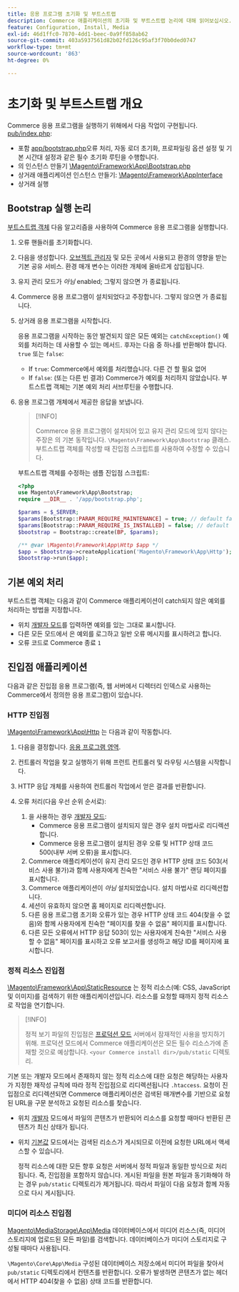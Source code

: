 ```yaml
---
title: 응용 프로그램 초기화 및 부트스트랩
description: Commerce 애플리케이션의 초기화 및 부트스트랩 논리에 대해 읽어보십시오.
feature: Configuration, Install, Media
exl-id: 46d1ffc0-7870-4dd1-beec-0a9ff858ab62
source-git-commit: 403a5937561d82b02fd126c95af3f70b0ded0747
workflow-type: tm+mt
source-wordcount: '863'
ht-degree: 0%

---
```


# 초기화 및 부트스트랩 개요

Commerce 응용 프로그램을 실행하기 위해에서 다음 작업이 구현됩니다. [pub/index.php][index]:

- 포함 [app/bootstrap.php][bootinitial]오류 처리, 자동 로더 초기화, 프로파일링 옵션 설정 및 기본 시간대 설정과 같은 필수 초기화 루틴을 수행합니다.
- 의 인스턴스 만들기 [\Magento\Framework\App\Bootstrap.php][bootstrap] <!-- It requires initialization parameters to be specified in constructor. Normally, the $_SERVER super-global variable is supposed to be passed there. -->
- 상거래 애플리케이션 인스턴스 만들기: [\Magento\Framework\AppInterface][app-face]
- 상거래 실행

## Bootstrap 실행 논리

[부트스트랩 객체][bootinitial] 다음 알고리즘을 사용하여 Commerce 응용 프로그램을 실행합니다.

1. 오류 핸들러를 초기화합니다.
1. 다음을 생성합니다. [오브젝트 관리자][object] 및 모든 곳에서 사용되고 환경의 영향을 받는 기본 공유 서비스. 환경 매개 변수는 이러한 개체에 올바르게 삽입됩니다.
1. 유지 관리 모드가 _아님_ enabled; 그렇지 않으면 가 종료됩니다.
1. Commerce 응용 프로그램이 설치되었다고 주장합니다. 그렇지 않으면 가 종료됩니다.
1. 상거래 응용 프로그램을 시작합니다.

   응용 프로그램을 시작하는 동안 발견되지 않은 모든 예외는 `catchException()` 예외를 처리하는 데 사용할 수 있는 메서드. 후자는 다음 중 하나를 반환해야 합니다. `true` 또는 `false`:

   - If `true`: Commerce에서 예외를 처리했습니다. 다른 건 할 필요 없어
   - If `false`: (또는 다른 빈 결과) Commerce가 예외를 처리하지 않았습니다. 부트스트랩 객체는 기본 예외 처리 서브루틴을 수행합니다.

1. 응용 프로그램 개체에서 제공한 응답을 보냅니다.

   >[!INFO]
   >
   >Commerce 응용 프로그램이 설치되어 있고 유지 관리 모드에 있지 않다는 주장은 의 기본 동작입니다. `\Magento\Framework\App\Bootstrap` 클래스. 부트스트랩 객체를 작성할 때 진입점 스크립트를 사용하여 수정할 수 있습니다.

   부트스트랩 객체를 수정하는 샘플 진입점 스크립트:

   ```php
   <?php
   use Magento\Framework\App\Bootstrap;
   require __DIR__ . '/app/bootstrap.php';
   
   $params = $_SERVER;
   $params[Bootstrap::PARAM_REQUIRE_MAINTENANCE] = true; // default false
   $params[Bootstrap::PARAM_REQUIRE_IS_INSTALLED] = false; // default true
   $bootstrap = Bootstrap::create(BP, $params);
   
   /** @var \Magento\Framework\App\Http $app */
   $app = $bootstrap->createApplication('Magento\Framework\App\Http');
   $bootstrap->run($app);
   ```

## 기본 예외 처리

부트스트랩 객체는 다음과 같이 Commerce 애플리케이션이 catch되지 않은 예외를 처리하는 방법을 지정합니다.

- 위치 [개발자 모드](../bootstrap/application-modes.md#developer-mode)를 입력하면 예외를 있는 그대로 표시합니다.
- 다른 모든 모드에서 은 예외를 로그하고 일반 오류 메시지를 표시하려고 합니다.
- 오류 코드로 Commerce 종료 `1`

## 진입점 애플리케이션

다음과 같은 진입점 응용 프로그램(즉, 웹 서버에서 디렉터리 인덱스로 사용하는 Commerce에서 정의한 응용 프로그램)이 있습니다.

### HTTP 진입점

[\Magento\Framework\App\Http][http] 는 다음과 같이 작동합니다.

1. 다음을 결정합니다. [응용 프로그램 영역](https://developer.adobe.com/commerce/php/architecture/modules/areas/).
1. 컨트롤러 작업을 찾고 실행하기 위해 프런트 컨트롤러 및 라우팅 시스템을 시작합니다.
1. HTTP 응답 개체를 사용하여 컨트롤러 작업에서 얻은 결과를 반환합니다.
1. 오류 처리(다음 우선 순위 순서로):

   1. 을 사용하는 경우 [개발자 모드](../bootstrap/application-modes.md#developer-mode):
      - Commerce 응용 프로그램이 설치되지 않은 경우 설치 마법사로 리디렉션합니다.
      - Commerce 응용 프로그램이 설치된 경우 오류 및 HTTP 상태 코드 500(내부 서버 오류)을 표시합니다.
   1. Commerce 애플리케이션이 유지 관리 모드인 경우 HTTP 상태 코드 503(서비스 사용 불가)과 함께 사용자에게 친숙한 &quot;서비스 사용 불가&quot; 랜딩 페이지를 표시합니다.
   1. Commerce 애플리케이션이 _아님_ 설치되었습니다. 설치 마법사로 리디렉션합니다.
   1. 세션이 유효하지 않으면 홈 페이지로 리디렉션합니다.
   1. 다른 응용 프로그램 초기화 오류가 있는 경우 HTTP 상태 코드 404(찾을 수 없음)와 함께 사용자에게 친숙한 &quot;페이지를 찾을 수 없음&quot; 페이지를 표시합니다.
   1. 다른 모든 오류에서 HTTP 응답 503이 있는 사용자에게 친숙한 &quot;서비스 사용할 수 없음&quot; 페이지를 표시하고 오류 보고서를 생성하고 해당 ID를 페이지에 표시합니다.

### 정적 리소스 진입점

[\Magento\Framework\App\StaticResource][static-resource] 는 정적 리소스(예: CSS, JavaScript 및 이미지)를 검색하기 위한 애플리케이션입니다. 리소스를 요청할 때까지 정적 리소스로 작업을 연기합니다.

>[!INFO]
>
>정적 보기 파일의 진입점은 [프로덕션 모드](application-modes.md#production-mode) 서버에서 잠재적인 사용을 방지하기 위해. 프로덕션 모드에서 Commerce 애플리케이션은 모든 필수 리소스가에 존재할 것으로 예상합니다. `<your Commerce install dir>/pub/static` 디렉토리.

기본 또는 개발자 모드에서 존재하지 않는 정적 리소스에 대한 요청은 해당하는 사용자가 지정한 재작성 규칙에 따라 정적 진입점으로 리디렉션됩니다 `.htaccess`.
요청이 진입점으로 리디렉션되면 Commerce 애플리케이션은 검색된 매개변수를 기반으로 요청된 URL을 구문 분석하고 요청된 리소스를 찾습니다.

- 위치 [개발자](application-modes.md#developer-mode) 모드에서 파일의 콘텐츠가 반환되어 리소스를 요청할 때마다 반환된 콘텐츠가 최신 상태가 됩니다.
- 위치 [기본값](application-modes.md#default-mode) 모드에서는 검색된 리소스가 게시되므로 이전에 요청한 URL에서 액세스할 수 있습니다.

   정적 리소스에 대한 모든 향후 요청은 서버에서 정적 파일과 동일한 방식으로 처리됩니다. 즉, 진입점을 포함하지 않습니다. 게시된 파일을 원본 파일과 동기화해야 하는 경우 `pub/static` 디렉토리가 제거됩니다. 따라서 파일이 다음 요청과 함께 자동으로 다시 게시됩니다.

### 미디어 리소스 진입점

[Magento\MediaStorage\App\Media][media] 데이터베이스에서 미디어 리소스(즉, 미디어 스토리지에 업로드된 모든 파일)를 검색합니다. 데이터베이스가 미디어 스토리지로 구성될 때마다 사용됩니다.

`\Magento\Core\App\Media` 구성된 데이터베이스 저장소에서 미디어 파일을 찾아서 `pub/static` 디렉토리에서 컨텐츠를 반환합니다. 오류가 발생하면 콘텐츠가 없는 헤더에서 HTTP 404(찾을 수 없음) 상태 코드를 반환합니다.

<!-- Link Definitions -->

[app-face]: https://github.com/magento/magento2/tree/2.4/lib/internal/Magento/Framework/AppInterface.php
[bootinitial]: https://github.com/magento/magento2/tree/2.4/app/bootstrap.php
[bootstrap]: https://github.com/magento/magento2/tree/2.4/lib/internal/Magento/Framework/App/Bootstrap.php
[http]: https://github.com/magento/magento2/tree/2.4/lib/internal/Magento/Framework/App/Http
[index]: https://github.com/magento/magento2/tree/2.4/pub/index.php
[media]: https://github.com/magento/magento2/tree/2.4/app/code/Magento/MediaStorage/App/Media.php
[object]: https://github.com/magento/magento2/tree/2.4/lib/internal/Magento/Framework/ObjectManager
[static-resource]: https://github.com/magento/magento2/tree/2.4/lib/internal/Magento/Framework/App/StaticResource.php
